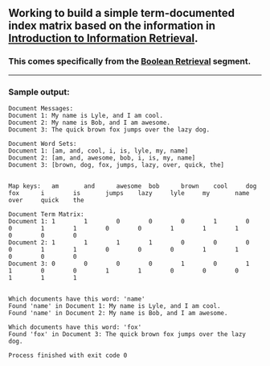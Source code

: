 ## Working to build a simple term-documented index matrix based on the information in [Introduction to Information Retrieval](http://nlp.stanford.edu/IR-book/html/htmledition/irbook.html "Title").
### This comes specifically from the [Boolean Retrieval](http://nlp.stanford.edu/IR-book/html/htmledition/boolean-retrieval-1.html "Title") segment.

--------------------

### Sample output:
	Document Messages:
	Document 1: My name is Lyle, and I am cool.
	Document 2: My name is Bob, and I am awesome.
	Document 3: The quick brown fox jumps over the lazy dog.

	Document Word Sets:
	Document 1: [am, and, cool, i, is, lyle, my, name]
	Document 2: [am, and, awesome, bob, i, is, my, name]
	Document 3: [brown, dog, fox, jumps, lazy, over, quick, the]


	Map keys:   am       and      awesome  bob      brown    cool     dog      fox      i        is       jumps    lazy     lyle     my       name     over     quick    the      

	Document Term Matrix:
	Document 1: 1        1        0        0        0        1        0        0        1        1        0        0        1        1        1        0        0        0        
	Document 2: 1        1        1        1        0        0        0        0        1        1        0        0        0        1        1        0        0        0        
	Document 3: 0        0        0        0        1        0        1        1        0        0        1        1        0        0        0        1        1        1        


	Which documents have this word: 'name'
	Found 'name' in Document 1: My name is Lyle, and I am cool.
	Found 'name' in Document 2: My name is Bob, and I am awesome.

	Which documents have this word: 'fox'
	Found 'fox' in Document 3: The quick brown fox jumps over the lazy dog.

	Process finished with exit code 0